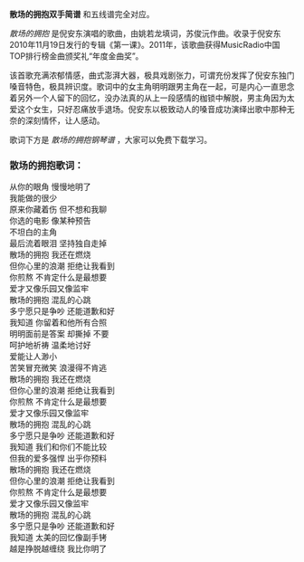 

**散场的拥抱双手简谱** 和五线谱完全对应。

_散场的拥抱_
是倪安东演唱的歌曲，由姚若龙填词，苏俊沅作曲。收录于倪安东2010年11月19日发行的专辑《第一课》。2011年，该歌曲获得MusicRadio中国TOP排行榜金曲颁奖礼“年度金曲奖”。

该首歌充满浓郁情感，曲式澎湃大器，极具戏剧张力，可谓充份发挥了倪安东独门嗓音特色，极具辨识度。歌词中的女主角明明跟男主角在一起，可是内心一直思念着另外一个人留下的回忆，没办法真的从上一段感情的枷锁中解脱，男主角因为太爱这个女生，只好忍痛放手退场。倪安东以极致动人的嗓音成功演绎出歌中那种无奈的深刻情怀，让人感动。

歌词下方是 _散场的拥抱钢琴谱_ ，大家可以免费下载学习。

### 散场的拥抱歌词：

从你的眼角 慢慢地明了  
我能做的很少  
原来你藏着伤 但不想和我聊  
你选的电影 像某种预告  
不坦白的主角  
最后流着眼泪 坚持独自走掉  
散场的拥抱 我还在燃烧  
但你心里的浪潮 拒绝让我看到  
你煎熬 不肯定什么是最想要  
爱才又像乐园又像监牢  
散场的拥抱 混乱的心跳  
多宁愿只是争吵 还能道歉和好  
我知道 你留着和他所有合照  
明明面前是答案 却撕掉 不要  
呵护地祈祷 温柔地讨好  
爱能让人渺小  
苦笑冒充微笑 浪漫得不肯逃  
散场的拥抱 我还在燃烧  
但你心里的浪潮 拒绝让我看到  
你煎熬 不肯定什么是最想要  
爱才又像乐园又像监牢  
散场的拥抱 混乱的心跳  
多宁愿只是争吵 还能道歉和好  
我知道 我们和你们不能比较  
但我的爱多强悍 出乎你预料  
散场的拥抱 我还在燃烧  
但你心里的浪潮 拒绝让我看到  
你煎熬 不肯定什么是最想要  
爱才又像乐园又像监牢  
散场的拥抱 混乱的心跳  
多宁愿只是争吵 还能道歉和好  
我知道 太美的回忆像副手铐  
越是挣脱越缠绕 我比你明了

